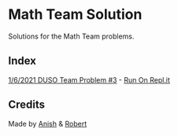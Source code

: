 # Math Team Solution
Solutions for the Math Team problems.

## Index
[1/6/2021 DUSO Team Problem #3](solutions/oddnumbers.py) - [Run On Repl.it](https://repl.it/@anishanne/Math-Team-Odd-Numbers)

## Credits
Made by [Anish](https://github.com/anishanne) & [Robert](https://github.com/ArcWand06)

